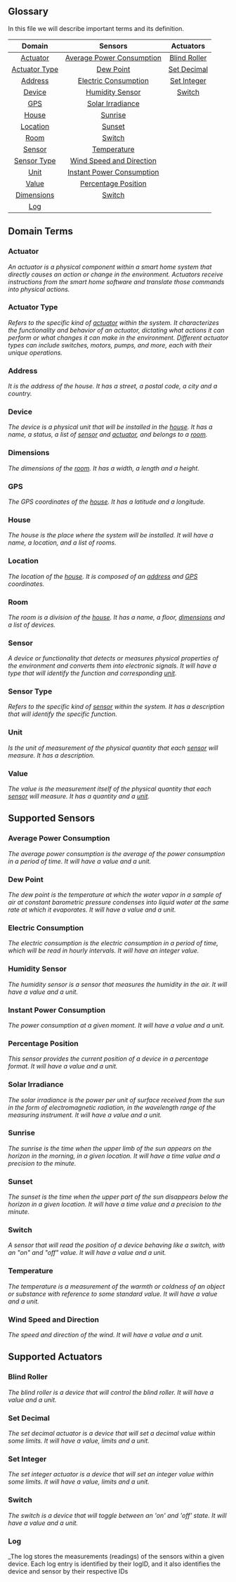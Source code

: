 ## Glossary

In this file we will describe important terms and its definition.

|     Domain      |           Sensors           |   Actuators    |
|:---------------:|:---------------------------:|:--------------:|
|   [Actuator]    | [Average Power Consumption] | [Blind Roller] |
| [Actuator Type] |         [Dew Point]         | [Set Decimal]  |
|    [Address]    |   [Electric Consumption]    | [Set Integer]  |
|    [Device]     |      [Humidity Sensor]      |    [Switch]    |
|      [GPS]      |     [Solar Irradiance]      |                |
|     [House]     |          [Sunrise]          |                |
|   [Location]    |          [Sunset]           |                |
|     [Room]      |          [Switch]           |                |
|    [Sensor]     |        [Temperature]        |                |
|  [Sensor Type]  | [Wind Speed and Direction]  |                |
|     [Unit]      | [Instant Power Consumption] |                |
|     [Value]     |    [Percentage Position]    |                |
|  [Dimensions]   |          [Switch]           |                |
|      [Log]      |                             |                |

## Domain Terms

### Actuator

[actuator]: #actuator
_An actuator is a physical component within a smart home system that directly causes an action or change in the
environment. Actuators receive instructions from the smart home software and translate those commands into physical
actions._

### Actuator Type

[actuator type]: #actuator-type
_Refers to the specific kind of [actuator] within the system. It characterizes the functionality and behavior of an
actuator, dictating what actions it can perform or what changes it can make in the environment. Different actuator types
can include switches, motors, pumps, and more, each with their unique operations._

### Address

[address]: #address
_It is the address of the house. It has a street, a postal code, a city and a country._

### Device

[device]: #device
_The device is a physical unit that will be installed in the [house]. It has a name, a status, a list of [sensor]
and [actuator], and belongs to a [room]._

### Dimensions

[dimensions]: #dimensions
_The dimensions of the [room]. It has a width, a length and a height._

### GPS

[gps]: #gps
_The GPS coordinates of the [house]. It has a latitude and a longitude._

### House

[house]: #house
_The house is the place where the system will be installed. It will have a name, a location, and a list of rooms._

### Location

[location]: #location
_The location of the [house]. It is composed of an [address] and [GPS] coordinates._

### Room

[room]: #room
_The room is a division of the [house]. It has a name, a floor, [dimensions] and a list of devices._

### Sensor

[sensor]: #sensor
_A device or functionality that detects or measures physical properties of the environment and converts them into
electronic signals. It will have a type that will identify the function and corresponding [unit]._

### Sensor Type

[sensor type]: #sensor-type
_Refers to the specific kind of [sensor] within the system. It has a description that will identify the specific
function._

### Unit

[unit]: #unit
_Is the unit of measurement of the physical quantity that each [sensor] will measure. It has a description._

### Value

[value]: #value
_The value is the measurement itself of the physical quantity that each [sensor] will measure. It has a quantity and
a [unit]._

## Supported Sensors

### Average Power Consumption

[average power consumption]: #average-power-consumption
_The average power consumption is the average of the power consumption in a period of time. It will have a value and a
unit._

### Dew Point

[dew point]: #dew-point
_The dew point is the temperature at which the water vapor in a sample of air at constant barometric pressure condenses
into liquid water at the same rate at which it evaporates. It will have a value and a unit._

### Electric Consumption

[electric consumption]: #electric-consumption
_The electric consumption is the electric consumption in a period of time, which will be read in hourly intervals. It
will have an integer value._

### Humidity Sensor

[humidity sensor]: #humidity-sensor
_The humidity sensor is a sensor that measures the humidity in the air. It will have a value and a unit._

### Instant Power Consumption

[instant power consumption]: #instant-power-consumption
_The power consumption at a given moment. It will have a value and a unit._

### Percentage Position

[percentage position]: #percentage-position
_This sensor provides the current position of a device in a percentage format. It will have a value and a unit._

### Solar Irradiance

[solar irradiance]: #solar-irradiance
_The solar irradiance is the power per unit of surface received from the sun in the form of electromagnetic radiation,
in the wavelength range of the measuring instrument. It will have a value and a unit._

### Sunrise

[sunrise]: #sunrise
_The sunrise is the time when the upper limb of the sun appears on the horizon in the morning, in a given location. It
will have a time value and a precision to the minute._

### Sunset

[sunset]: #sunset
_The sunset is the time when the upper part of the sun disappears below the horizon in a given location. It will have a
time value and a precision to the minute._

### Switch

[switch]: #switch
_A sensor that will read the position of a device behaving like a switch, with an "on" and "off" value. It will have a
value and a unit._

### Temperature

[temperature]: #temperature
_The temperature is a measurement of the warmth or coldness of an object or substance with reference to some standard
value. It will have a value and a unit._

### Wind Speed and Direction

[wind speed and direction]: #wind-speed-and-direction
_The speed and direction of the wind. It will have a value and a unit._

## Supported Actuators

### Blind Roller

[blind roller]: #blind-roller
_The blind roller is a device that will control the blind roller. It will have a value and a unit._

### Set Decimal

[set decimal]: #set-decimal
_The set decimal actuator is a device that will set a decimal value within some limits. It will have a value, limits and
a unit._

### Set Integer

[set integer]: #set-integer
_The set integer actuator is a device that will set an integer value within some limits. It will have a value, limits
and a unit._

### Switch

[switch]: #switch
_The switch is a device that will toggle between an 'on' and 'off' state. It will have a value and a unit._

### Log

[log]: #log
_The log stores the measurements (readings) of the sensors within a given device. Each log entry is identified by their
logID, and it also identifies the device and sensor by their respective IDs